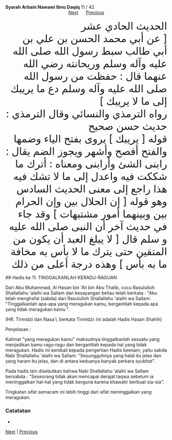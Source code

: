 <tr><td align=center><b>Syarah Arbain Nawawi Ibnu Daqiq</b> 11 / 42<br></td></tr><tr><td valign=top><center><a href='12'>Next</a> &nbsp; &nbsp; &nbsp;<a href='10'>Previous</a></center><section class='nass'><p lang='ar' dir='rtl' align=right><font size=6> الحديث الحادي عشر <br />
[ عن أبي محمد الحسن بن علي بن أبي طالب سبط رسول الله صلى الله عليه وآله وسلم وريحانته رضي الله عنهما قال : حفظت من رسول الله صلى الله عليه وآله وسلم دع ما يريبك إلى ما لا يريبك ] <br />
رواه الترمذي والنسائي وقال الترمذي : حديث حسن صحيح <br />
قوله [ يريبك ] يروى بفتح الياء وضمها والفتح أفصح وأشهر ويجوز الضم يقال : رابنى الشئ وأرابنى ومعناه : أترك ما شككت فيه واعدل إلى ما لا تشك فيه هذا راجع إلى معنى الحديث السادس وهو قوله [ إن الحلال بين وإن الحرام بين وبينهما أمور مشتبهات ] وقد جاء في حديث آخر أن النبى صلى الله عليه و سلم قال [ لا يبلغ العبد أن يكون من المتقين حتى يترك ما لا بأس به مخافة ما به بأس ] وهذه درجة أعلى من ذلك <br />
</font></p></section>

<div markdown="1">
## Hadis ke 11. TINGGALKANLAH KERAGU-RAGUAN

Dari Abu Muhammad, Al Hasan bin 'Ali bin Abu Thalib, cucu Rasululloh Shallallahu 'alaihi wa Sallam dan kesayangan beliau telah berkata : "Aku telah menghafal (sabda) dari  Rasululloh Shallallahu 'alaihi  wa  Sallam:  "Tinggalkanlah apa-apa  yang meragukan kamu, bergantilah kepada apa yang tidak meragukan kamu ".

(HR. Tirmidzi dan Nasa'i, berkata Tirmidzi: Ini adalah Hadis Hasan Shahih)

Penjelasan :

Kalimat "yang meragukan kamu" maksudnya tinggalkanlah sesuatu yang menjadikan kamu ragu-ragu dan bergantilah kepada hal yang tidak meragukan. Hadis ini kembali kepada pengertian Hadis keenam, yaitu sabda Nabi Shallallahu 'alaihi wa Sallam: "Sesungguhnya yang halal itu jelas dan yang haram itu jelas, dan di antara keduanya banyak perkara syubhat".

Pada hadis lain disebutkan bahwa Nabi Shallallahu 'alaihi wa Sallam bersabda : "Seseorang tidak akan mencapai derajat taqwa sebelum ia meninggalkan hal-hal yang tidak berguna karena khawatir berbuat sia-sia".

Tingkatan sifat semacam ini lebih tinggi dari sifat meninggalkan yang meragukan.

### Catatatan  
- 
[Next](12) | [Previous](10)
</div>
